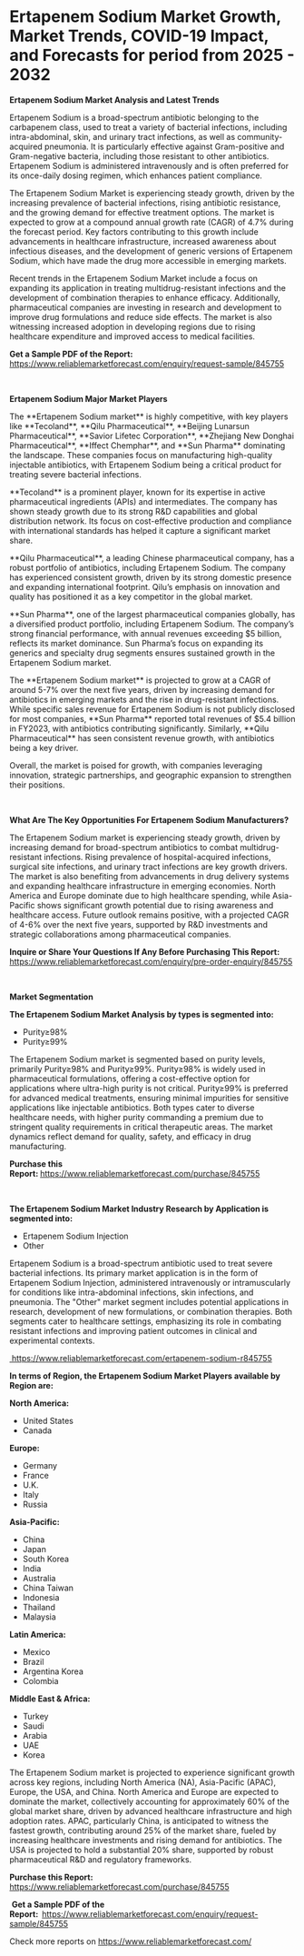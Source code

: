 <p><h1>Ertapenem Sodium Market Growth, Market Trends, COVID-19 Impact, and Forecasts for period from 2025 - 2032</h1></p><p><strong>Ertapenem Sodium Market Analysis and Latest Trends</strong></p>
<p><p>Ertapenem Sodium is a broad-spectrum antibiotic belonging to the carbapenem class, used to treat a variety of bacterial infections, including intra-abdominal, skin, and urinary tract infections, as well as community-acquired pneumonia. It is particularly effective against Gram-positive and Gram-negative bacteria, including those resistant to other antibiotics. Ertapenem Sodium is administered intravenously and is often preferred for its once-daily dosing regimen, which enhances patient compliance.</p><p>The Ertapenem Sodium Market is experiencing steady growth, driven by the increasing prevalence of bacterial infections, rising antibiotic resistance, and the growing demand for effective treatment options. The market is expected to grow at a compound annual growth rate (CAGR) of 4.7% during the forecast period. Key factors contributing to this growth include advancements in healthcare infrastructure, increased awareness about infectious diseases, and the development of generic versions of Ertapenem Sodium, which have made the drug more accessible in emerging markets.</p><p>Recent trends in the Ertapenem Sodium Market include a focus on expanding its application in treating multidrug-resistant infections and the development of combination therapies to enhance efficacy. Additionally, pharmaceutical companies are investing in research and development to improve drug formulations and reduce side effects. The market is also witnessing increased adoption in developing regions due to rising healthcare expenditure and improved access to medical facilities.</p></p>
<p><strong>Get a Sample PDF of the Report:&nbsp;</strong> <a href="https://www.reliablemarketforecast.com/enquiry/request-sample/845755?utm_campaign=1893&utm_medium=2&utm_source=Github&utm_content=ia&utm_term=29012025&utm_id=ertapenem-sodium">https://www.reliablemarketforecast.com/enquiry/request-sample/845755</a></p>
<p>&nbsp;</p>
<p><strong>Ertapenem Sodium Major Market Players</strong></p>
<p><p>The **Ertapenem Sodium market** is highly competitive, with key players like **Tecoland**, **Qilu Pharmaceutical**, **Beijing Lunarsun Pharmaceutical**, **Savior Lifetec Corporation**, **Zhejiang New Donghai Pharmaceutical**, **Iffect Chemphar**, and **Sun Pharma** dominating the landscape. These companies focus on manufacturing high-quality injectable antibiotics, with Ertapenem Sodium being a critical product for treating severe bacterial infections.</p><p>**Tecoland** is a prominent player, known for its expertise in active pharmaceutical ingredients (APIs) and intermediates. The company has shown steady growth due to its strong R&D capabilities and global distribution network. Its focus on cost-effective production and compliance with international standards has helped it capture a significant market share.</p><p>**Qilu Pharmaceutical**, a leading Chinese pharmaceutical company, has a robust portfolio of antibiotics, including Ertapenem Sodium. The company has experienced consistent growth, driven by its strong domestic presence and expanding international footprint. Qilu’s emphasis on innovation and quality has positioned it as a key competitor in the global market.</p><p>**Sun Pharma**, one of the largest pharmaceutical companies globally, has a diversified product portfolio, including Ertapenem Sodium. The company’s strong financial performance, with annual revenues exceeding $5 billion, reflects its market dominance. Sun Pharma’s focus on expanding its generics and specialty drug segments ensures sustained growth in the Ertapenem Sodium market.</p><p>The **Ertapenem Sodium market** is projected to grow at a CAGR of around 5-7% over the next five years, driven by increasing demand for antibiotics in emerging markets and the rise in drug-resistant infections. While specific sales revenue for Ertapenem Sodium is not publicly disclosed for most companies, **Sun Pharma** reported total revenues of $5.4 billion in FY2023, with antibiotics contributing significantly. Similarly, **Qilu Pharmaceutical** has seen consistent revenue growth, with antibiotics being a key driver.</p><p>Overall, the market is poised for growth, with companies leveraging innovation, strategic partnerships, and geographic expansion to strengthen their positions.</p></p>
<p>&nbsp;</p>
<p><strong>What Are The Key Opportunities For Ertapenem Sodium Manufacturers?</strong></p>
<p><p>The Ertapenem Sodium market is experiencing steady growth, driven by increasing demand for broad-spectrum antibiotics to combat multidrug-resistant infections. Rising prevalence of hospital-acquired infections, surgical site infections, and urinary tract infections are key growth drivers. The market is also benefiting from advancements in drug delivery systems and expanding healthcare infrastructure in emerging economies. North America and Europe dominate due to high healthcare spending, while Asia-Pacific shows significant growth potential due to rising awareness and healthcare access. Future outlook remains positive, with a projected CAGR of 4-6% over the next five years, supported by R&D investments and strategic collaborations among pharmaceutical companies.</p></p>
<p><strong>Inquire or Share Your Questions If Any Before Purchasing This Report:</strong> <a href="https://www.reliablemarketforecast.com/enquiry/pre-order-enquiry/845755?utm_campaign=1893&utm_medium=2&utm_source=Github&utm_content=ia&utm_term=29012025&utm_id=ertapenem-sodium">https://www.reliablemarketforecast.com/enquiry/pre-order-enquiry/845755</a></p>
<p>&nbsp;</p>
<p><strong>Market Segmentation</strong></p>
<p><strong>The Ertapenem Sodium Market Analysis by types is segmented into:</strong></p>
<p><ul><li>Purity≥98%</li><li>Purity≥99%</li></ul></p>
<p><p>The Ertapenem Sodium market is segmented based on purity levels, primarily Purity≥98% and Purity≥99%. Purity≥98% is widely used in pharmaceutical formulations, offering a cost-effective option for applications where ultra-high purity is not critical. Purity≥99% is preferred for advanced medical treatments, ensuring minimal impurities for sensitive applications like injectable antibiotics. Both types cater to diverse healthcare needs, with higher purity commanding a premium due to stringent quality requirements in critical therapeutic areas. The market dynamics reflect demand for quality, safety, and efficacy in drug manufacturing.</p></p>
<p><strong>Purchase this Report:&nbsp;</strong><a href="https://www.reliablemarketforecast.com/purchase/845755?utm_campaign=1893&utm_medium=2&utm_source=Github&utm_content=ia&utm_term=29012025&utm_id=ertapenem-sodium">https://www.reliablemarketforecast.com/purchase/845755</a></p>
<p>&nbsp;</p>
<p><strong>The Ertapenem Sodium Market Industry Research by Application is segmented into:</strong></p>
<p><ul><li>Ertapenem Sodium Injection</li><li>Other</li></ul></p>
<p><p>Ertapenem Sodium is a broad-spectrum antibiotic used to treat severe bacterial infections. Its primary market application is in the form of Ertapenem Sodium Injection, administered intravenously or intramuscularly for conditions like intra-abdominal infections, skin infections, and pneumonia. The "Other" market segment includes potential applications in research, development of new formulations, or combination therapies. Both segments cater to healthcare settings, emphasizing its role in combating resistant infections and improving patient outcomes in clinical and experimental contexts.</p></p>
<p><a href="https://www.reliablemarketforecast.com/ertapenem-sodium-r845755?utm_campaign=1893&utm_medium=2&utm_source=Github&utm_content=ia&utm_term=29012025&utm_id=ertapenem-sodium">&nbsp;https://www.reliablemarketforecast.com/ertapenem-sodium-r845755</a></p>
<p><strong>In terms of Region, the Ertapenem Sodium Market Players available by Region are:</strong></p>
<p>
    <p> <strong> North America: </strong>
        <ul>
            <li>United States</li>
            <li>Canada</li>
        </ul>
        </p> 
    <p> <strong> Europe: </strong>
        <ul>
            <li>Germany</li>
            <li>France</li>
            <li>U.K.</li>
            <li>Italy</li>
            <li>Russia</li>
        </ul>
        </p> 
    <p> <strong> Asia-Pacific: </strong>
        <ul>
            <li>China</li>
            <li>Japan</li>
            <li>South Korea</li>
            <li>India</li>
            <li>Australia</li>
            <li>China Taiwan</li>
            <li>Indonesia</li>
            <li>Thailand</li>
            <li>Malaysia</li>
        </ul>
        </p> 
    <p> <strong> Latin America: </strong>
        <ul>
            <li>Mexico</li>
            <li>Brazil</li>
            <li>Argentina Korea</li>
            <li>Colombia</li>
        </ul>
        </p> 
    <p> <strong> Middle East & Africa: </strong>
        <ul>
            <li>Turkey</li>
            <li>Saudi</li>
            <li>Arabia</li>
            <li>UAE</li>
            <li>Korea</li>
        </ul>
    </p>
    </p>
<p><p>The Ertapenem Sodium market is projected to experience significant growth across key regions, including North America (NA), Asia-Pacific (APAC), Europe, the USA, and China. North America and Europe are expected to dominate the market, collectively accounting for approximately 60% of the global market share, driven by advanced healthcare infrastructure and high adoption rates. APAC, particularly China, is anticipated to witness the fastest growth, contributing around 25% of the market share, fueled by increasing healthcare investments and rising demand for antibiotics. The USA is projected to hold a substantial 20% share, supported by robust pharmaceutical R&D and regulatory frameworks.</p></p>
<p><strong>Purchase this Report: </strong><a href="https://www.reliablemarketforecast.com/purchase/845755?utm_campaign=1893&utm_medium=2&utm_source=Github&utm_content=ia&utm_term=29012025&utm_id=ertapenem-sodium">https://www.reliablemarketforecast.com/purchase/845755</a></p>
<p>&nbsp;<strong>Get a Sample PDF of the Report:&nbsp;&nbsp;</strong><a href="https://www.reliablemarketforecast.com/enquiry/request-sample/845755?utm_campaign=1893&utm_medium=2&utm_source=Github&utm_content=ia&utm_term=29012025&utm_id=ertapenem-sodium">https://www.reliablemarketforecast.com/enquiry/request-sample/845755</a></p>
<p><strong></strong></p>
<p>Check more reports on <a href="https://www.reliablemarketforecast.com/?utm_campaign=1893&utm_medium=2&utm_source=Github&utm_content=ia&utm_term=29012025&utm_id=ertapenem-sodium">https://www.reliablemarketforecast.com/</a></p>